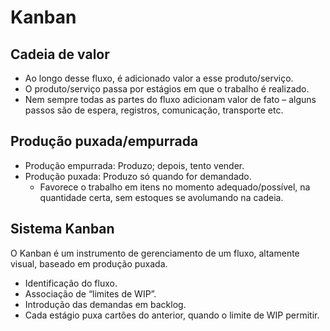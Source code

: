 # Kanban

## Cadeia de valor

- Ao longo desse fluxo, é adicionado valor a esse produto/serviço.
- O produto/serviço passa por estágios em que o trabalho é realizado.
- Nem sempre todas as partes do fluxo adicionam valor de fato – alguns passos são de espera, registros, comunicação, transporte etc.

## Produção puxada/empurrada

- Produção empurrada: Produzo; depois, tento vender.
- Produção puxada: Produzo só quando for demandado.
  - Favorece o trabalho em itens no momento adequado/possível, na quantidade certa, sem estoques se avolumando na cadeia.

## Sistema Kanban 

O Kanban é um instrumento de gerenciamento de um fluxo, altamente visual, baseado em produção puxada.

- Identificação do fluxo.
- Associação de “limites de WIP”.
- Introdução das demandas em backlog.
- Cada estágio puxa cartões do anterior, quando o limite de WIP permitir.






